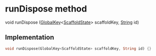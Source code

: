 


# runDispose method








void runDispose
([GlobalKey](https://api.flutter.dev/flutter/widgets/GlobalKey-class.html)&lt;[ScaffoldState](https://api.flutter.dev/flutter/material/ScaffoldState-class.html)> scaffoldKey, [String](https://api.flutter.dev/flutter/dart-core/String-class.html) id)








## Implementation

```dart
void runDispose(GlobalKey<ScaffoldState> scaffoldKey, String id) {}
```







